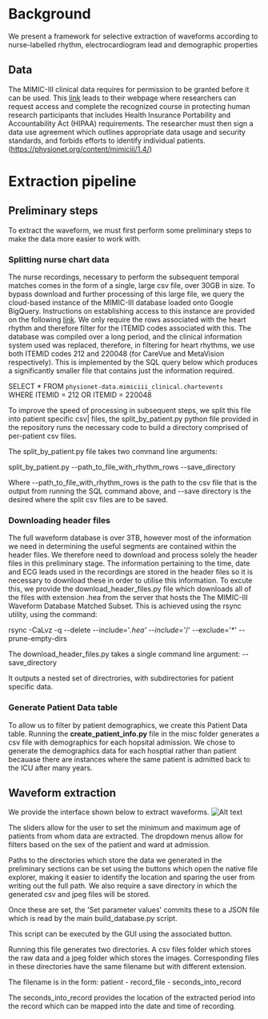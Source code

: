 # Background

We present a framework for selective extraction of waveforms according to nurse-labelled rhythm, electrocardiogram lead and demographic properties


## Data

The MIMIC-III clinical data requires for permission to be granted before it can be used. This [link](https://mimic.physionet.org) leads to their webpage where researchers can request access and complete the recognized course in protecting human research participants that includes Health Insurance Portability and Accountability Act (HIPAA) requirements. The researcher must then sign a data use agreement which outlines appropriate data usage and security standards, and forbids efforts to identify individual patients. (https://physionet.org/content/mimiciii/1.4/)


# Extraction pipeline

## Preliminary steps

To extract the waveform, we must first perform some preliminary steps to make the data more easier to work with.

### Splitting nurse chart data

The nurse recordings, necessary to perform the subsequent temporal matches comes in the form of a single, large csv file, over 30GB in size. To bypass download and further processing of this large file, we  query the cloud-based instance of the MIMIC-III database loaded onto Google BigQuery. Instructions on establishing access to this instance are provided on the following [link](https://mimic.physionet.org/tutorials/intro-to-mimic-iii-bq/). We only require the rows associated with the heart rhythm and therefore filter for the ITEMID codes associated with this.  The database was compiled over a long period, and the clinical information system used was replaced, therefore, in filtering for heart rhythms, we use both ITEMID codes 212 and 220048 (for CareVue and MetaVision respectively). This is implemented by the SQL query below which produces a significantly smaller file that contains just the information required.

SELECT * FROM `physionet-data.mimiciii_clinical.chartevents`<br />
WHERE ITEMID = 212 OR ITEMID = 220048

To improve the speed of processing in subsequent steps, we split this file into patient specific csv| files, the split_by_patient.py python file provided in the repository runs the necessary code to build a directory comprised of per-patient csv files. 

The split_by_patient.py file takes two command line arguments:

split_by_patient.py --path_to_file_with_rhythm_rows --save_directory 

Where --path_to_file_with_rhythm_rows is the path to the csv file that is the output from running the SQL command above, and --save directory is the desired where the split csv files are to be saved.


### Downloading header files
The full waveform database is over 3TB, however most of the information we need in determining the useful segments are contained within the header files. We therefore need to download and process solely the header files in this preliminary stage. The information pertaining to the time, date and ECG leads used in the recordings are stored in the header files so it is necessary to download these in order to utilise this information. To excute this, we provide the download_header_files.py file which downloads all of the files with extension .hea from the server that hosts the The MIMIC-III Waveform Database Matched Subset. This is achieved using the rsync utility, using the command:

rsync -CaLvz -q --delete  --include='*.hea'    --include='*/' --exclude='*' --prune-empty-dirs 

The download_header_files.py takes a single command line argument: -- save_directory 

It outputs a nested set of directrories, with subdirectories for patient specific data. 

### Generate Patient Data table
To allow us to filter by patient demographics, we create this Patient Data table. Running the **create_patient_info.py** file in the misc folder generates a csv file with demographics for each hopsital admission. We chose to generate the demographics data for each hosptial rather than patient becauase there are instances where the same patient is admitted back to the ICU after many years. 

## Waveform extraction

We provide the interface shown below to extract waveforms.
![Alt text](https://github.com/hamidk997/MIMIC-III-waveform-extraction/blob/master/Waveform%20Extraction%20GUI.png?raw=true "Optional Title")


The sliders allow for the user to set the minimum and maximum age of patients from whom data are extracted. 
The dropdown menus allow for filters based on the sex of the patient and ward at admission.

Paths to the directories which store the data we generated in the preliminary sections can be set using the buttons which open the native file explorer, making it easier to identify the location and sparing the user from writing out the full path. We also require a save directory in which the generated csv and jpeg files will be stored.

Once these are set, the 'Set parameter values' commits these to a JSON file which is read by the main build_database.py script. 

This script can be executed by the GUI using the associated button.

Running this file generates two directories. A csv files folder which stores the raw data and a jpeg folder which stores the images. 
Corresponding files in these directories have the same filename but with different extension.

The filename is in the form:  patient - record_file - seconds_into_record

The seconds_into_record provides the location of the extracted period into the record which can be mapped into the date and time of recording. 

